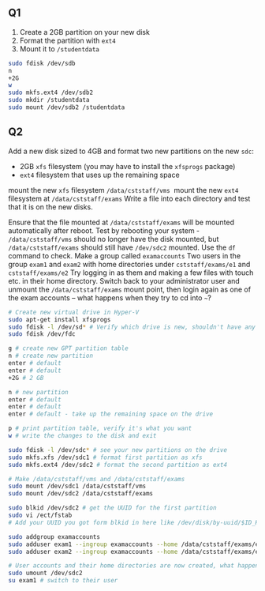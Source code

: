 ## Q1
1. Create a 2GB partition on your new disk
2. Format the partition with `ext4`
3. Mount it to `/studentdata`

```bash
sudo fdisk /dev/sdb
n
+2G
w
sudo mkfs.ext4 /dev/sdb2
sudo mkdir /studentdata
sudo mount /dev/sdb2 /studentdata
```

## Q2
Add a new disk sized to 4GB and format two new partitions on the new `sdc`:
- 2GB `xfs` filesystem (you may have to install the `xfsprogs` package)
- `ext4` filesystem that uses up the remaining space

mount the new `xfs` filesystem `/data/cststaff/vms` 
mount the new `ext4` filesystem at `/data/cststaff/exams`
Write a file into each directory and test that it is on the new disks.

Ensure that the file mounted at `/data/cststaff/exams` will be mounted automatically after reboot. Test by rebooting your system - `/data/cststaff/vms` should no longer have the disk mounted, but `/data/cststaff/exams` should still have `/dev/sdc2` mounted. Use the `df` command to check.
Make a group called `examaccounts`
Two users in the group `exam1` and `exam2` with home directories under `cststaff/exams/e1` and `cststaff/exams/e2`
Try logging in as them and making a few files with touch etc. in their home directory.
Switch back to your administrator user and unmount the `/data/cststaff/exams` mount point, then login again as one of the exam accounts – what happens when they try to cd into `~`?

```bash
# Create new virtual drive in Hyper-V
sudo apt-get install xfsprogs
sudo fdisk -l /dev/sd* # Verify which drive is new, shouldn't have any paritions yet. In my case it's sdc
sudo fdisk /dev/fdc

g # create new GPT partition table
n # create new partition
enter # default
enter # default
+2G # 2 GB

n # new partition
enter # default
enter # default
enter # default - take up the remaining space on the drive

p # print partition table, verify it's what you want
w # write the changes to the disk and exit

sudo fdisk -l /dev/sdc* # see your new partitions on the drive
sudo mkfs.xfs /dev/sdc1 # format first partition as xfs
sudo mkfs.ext4 /dev/sdc2 # format the second partition as ext4

# Make /data/cststaff/vms and /data/cststaff/exams
sudo mount /dev/sdc1 /data/cststaff/vms
sudo mount /dev/sdc2 /data/cststaff/exams

sudo blkid /dev/sdc2 # get the UUID for the first partition
sudo vi /ect/fstab
# Add your UUID you got form blkid in here like /dev/disk/by-uuid/$ID_HERE /data/cststaff/exams ext4 default 0 3

sudo addgroup examaccounts
sudo adduser exam1 --ingroup examaccounts --home /data/cststaff/exams/e1
sudo adduser exam2 --ingroup examaccounts --home /data/cststaff/exams/e2

# User accounts and their home directories are now created, what happens if you unmount the drive?
sudo umount /dev/sdc2
su exam1 # switch to their user
```